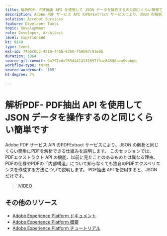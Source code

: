 ```yaml
---
title: 解析PDF- PDF抽出 API を使用して JSON データを操作するのと同じくらい簡単です
description: Adobe PDF サービス API のPDFExtract サービスにより、JSON の解析と同じくらい簡単にPDFを解析できる仕組みを説明します。 このセッションでは、PDFエクストラクト API の機能、以前に見たことのあるものとは異なる理由、PDFの仕様やPDFの「内部構造」について知らなくても独自のPDFエクスペリエンスを作成する方法について説明します。 PDF抽出 API を使用すると、JSON だけです。
solution: Acrobat Services
feature: Developer Tools
topic: Development
role: Developer, Architect
level: Experienced
kt: 9149
type: Event
exl-id: 74a6c6b3-4519-44bb-97b6-fb9b97c91e9b
duration: 1864
source-git-commit: 9a297cda953d4414131657f9ac84580aea0eabeb
workflow-type: tm+mt
source-wordcount: '169'
ht-degree: 7%

---
```


# 解析PDF- PDF抽出 API を使用して JSON データを操作するのと同じくらい簡単です

Adobe PDF サービス API のPDFExtract サービスにより、JSON の解析と同じくらい簡単にPDFを解析できる仕組みを説明します。 このセッションでは、PDFエクストラクト API の機能、以前に見たことのあるものとは異なる理由、PDFの仕様やPDFの「内部構造」について知らなくても独自のPDFエクスペリエンスを作成する方法について説明します。 PDF抽出 API を使用すると、JSON だけです。


>[!VIDEO](https://video.tv.adobe.com/v/337600/?quality=12&learn=on&hidetitle=true)

## その他のリソース

- [Adobe Experience Platform ドキュメント ](https://experienceleague.adobe.com/docs/experience-platform.html?lang=ja)
- [Adobe Experience Platform 概要](https://experienceleague.adobe.com/docs/experience-platform/landing/home.html?lang=ja)
- [Adobe Experience Platform チュートリアル](https://experienceleague.adobe.com/docs/platform-learn/tutorials/overview.html?lang=ja)
